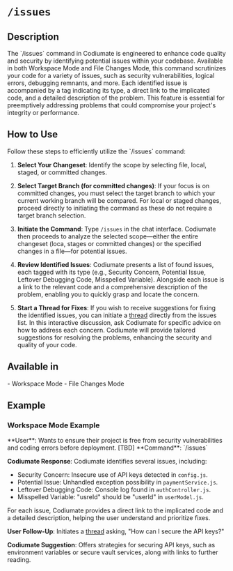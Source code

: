 # `/issues`

<h2>Description</h2>
The `/issues` command in Codiumate is engineered to enhance code quality and security by identifying potential issues within your codebase. Available in both Workspace Mode and File Changes Mode, this command scrutinizes your code for a variety of issues, such as security vulnerabilities, logical errors, debugging remnants, and more. Each identified issue is accompanied by a tag indicating its type, a direct link to the implicated code, and a detailed description of the problem. This feature is essential for preemptively addressing problems that could compromise your project's integrity or performance.

<h2>How to Use</h2>
Follow these steps to efficiently utilize the `/issues` command:

1. **Select Your Changeset**: Identify the scope by selecting file, local, staged, or committed changes. 

2. **Select Target Branch (for committed changes)**: If your focus is on committed changes, you must select the target branch to which your current working branch will be compared. For local or staged changes, proceed directly to initiating the command as these do not require a target branch selection.

2. **Initiate the Command**: Type `/issues` in the chat interface. Codiumate then proceeds to analyze the selected scope—either the entire changeset (loca, stages or committed changes) or the specified changes in a file—for potential issues.

3. **Review Identified Issues**: Codiumate presents a list of found issues, each tagged with its type (e.g., Security Concern, Potential Issue, Leftover Debugging Code, Misspelled Variable). Alongside each issue is a link to the relevant code and a comprehensive description of the problem, enabling you to quickly grasp and locate the concern.

4. **Start a Thread for Fixes**: If you wish to receive suggestions for fixing the identified issues, you can initiate a [thread](../threads.md) directly from the issues list. In this interactive discussion, ask Codiumate for specific advice on how to address each concern. Codiumate will provide tailored suggestions for resolving the problems, enhancing the security and quality of your code.

<h2>Available in</h2>
- Workspace Mode
- File Changes Mode

<h2>Example</h2>

<h3>Workspace Mode Example</h3>
**User**: Wants to ensure their project is free from security vulnerabilities and coding errors before deployment.
[TBD]
**Command**: `/issues`

**Codiumate Response**: Codiumate identifies several issues, including:

- Security Concern: Insecure use of API keys detected in `config.js`.
- Potential Issue: Unhandled exception possibility in `paymentService.js`.
- Leftover Debugging Code: Console log found in `authController.js`.
- Misspelled Variable: "usreId" should be "userId" in `userModel.js`.

For each issue, Codiumate provides a direct link to the implicated code and a detailed description, helping the user understand and prioritize fixes.

**User Follow-Up**: Initiates a [thread](../threads.md) asking, "How can I secure the API keys?"

**Codiumate Suggestion**: Offers strategies for securing API keys, such as environment variables or secure vault services, along with links to further reading.
